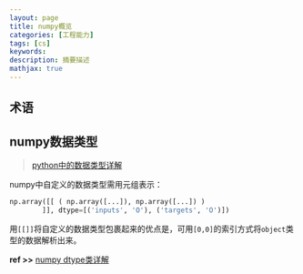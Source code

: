 ```yaml
---
layout: page
title: numpy概览
categories: [工程能力]
tags: [cs]
keywords: 
description: 摘要描述
mathjax: true
---
```

## 术语



## numpy数据类型

>[python中的数据类型详解](https://www.cnblogs.com/busui/p/7283137.html?utm_source=itdadao&utm_medium=referral)

numpy中自定义的数据类型需用元组表示：

```python
np.array([[ ( np.array([...]), np.array([...]) )
		]], dtype=[('inputs', 'O'), ('targets', 'O')])
```
用`[[]]`将自定义的数据类型包裹起来的优点是，可用`[0,0]`的索引方式将`object`类型的数据解析出来。

**ref >>** [numpy dtype类详解](http://blog.csdn.net/qq_16234613/article/details/65935279)

